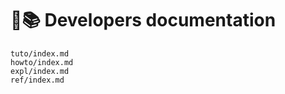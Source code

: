 # 👷📚 Developers documentation

```{toctree}
tuto/index.md
howto/index.md
expl/index.md
ref/index.md
```
